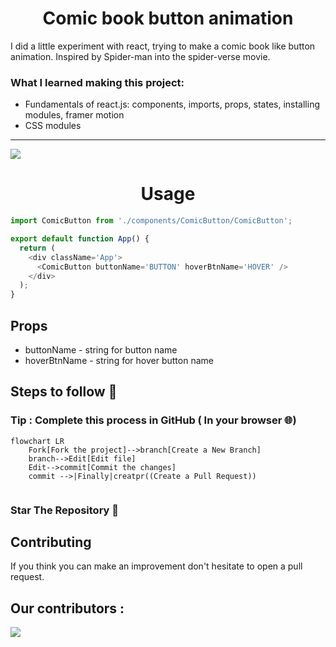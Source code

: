 <h1 align="center">Comic book button animation</h1>

 I did a little experiment with react, trying to make a comic book like button animation. Inspired by Spider-man into the spider-verse movie.

### What I learned making this project:
- Fundamentals of react.js: components, imports, props, states, installing modules, framer motion
- CSS modules

---

<img src="https://github.com/eduardconstantin/Comic-book-button-anim/blob/main/anim/btngif.gif">

<h1 align="center"> Usage </h1>

``` javascript
import ComicButton from './components/ComicButton/ComicButton';

export default function App() {
  return (
    <div className='App'>
      <ComicButton buttonName='BUTTON' hoverBtnName='HOVER' />
    </div>
  );
}
```
## Props
* buttonName - string for button name
* hoverBtnName - string for hover button name

## Steps to follow :scroll:

### Tip : Complete this process in GitHub ( In your browser 🌐)

```mermaid
flowchart LR
    Fork[Fork the project]-->branch[Create a New Branch]
    branch-->Edit[Edit file]
    Edit-->commit[Commit the changes]
    commit -->|Finally|creatpr((Create a Pull Request))
    
 ```
 
 ### Star The Repository :star2:

## Contributing
If you think you can make an improvement don't hesitate to open a pull request.

## Our contributors :


<a href="https://github.com/eduardconstantin/Comic-book-button-anim/graphs/contributors">
  <img src="https://contrib.rocks/image?repo=eduardconstantin/Comic-book-button-anim" />
</a>

<!-- Made with [contrib.rocks](https://contrib.rocks). -->
